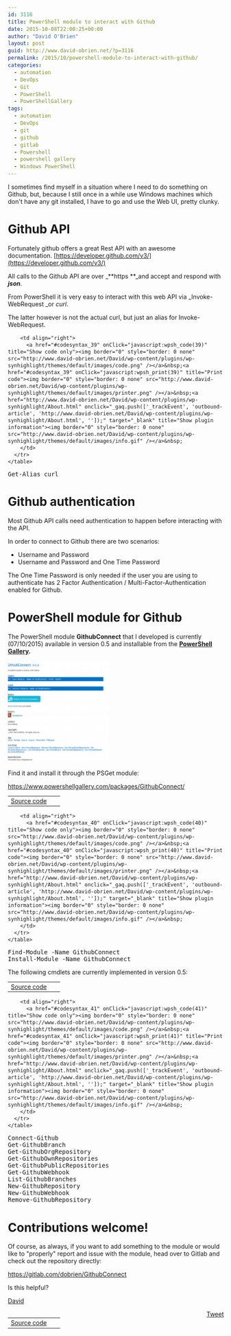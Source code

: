 ```yaml
---
id: 3116
title: PowerShell module to interact with Github
date: 2015-10-08T22:00:25+00:00
author: "David O'Brien"
layout: post
guid: http://www.david-obrien.net/?p=3116
permalink: /2015/10/powershell-module-to-interact-with-github/
categories:
  - automation
  - DevOps
  - Git
  - PowerShell
  - PowerShellGallery
tags:
  - automation
  - DevOps
  - git
  - github
  - gitlab
  - Powershell
  - powershell gallery
  - Windows PowerShell
---
```

I sometimes find myself in a situation where I need to do something on Github, but, because I still once in a while use Windows machines which don't have any git installed, I have to go and use the Web UI, pretty clunky.

# Github API

Fortunately github offers a great Rest API with an awesome documentation. [https://developer.github.com/v3/](https://developer.github.com/v3/)

All calls to the Github API are over _**https **_and accept and respond with _**json**_.

From PowerShell it is very easy to interact with this web API via _Invoke-WebRequest _or _curl_.
  
The latter however is not the actual curl, but just an alias for Invoke-WebRequest.

<div id="wpshdo_39" class="wp-synhighlighter-outer">
  <div id="wpshdt_39" class="wp-synhighlighter-expanded">
    <table border="0" width="100%">
      <tr>
        <td align="left" width="80%">
          <a name="#codesyntax_39"></a><a id="wpshat_39" class="wp-synhighlighter-title" href="#codesyntax_39"  onClick="javascript:wpsh_toggleBlock(39)" title="Click to show/hide code block">Source code</a>
        </td>
        
        <td align="right">
          <a href="#codesyntax_39" onClick="javascript:wpsh_code(39)" title="Show code only"><img border="0" style="border: 0 none" src="http://www.david-obrien.net/David/wp-content/plugins/wp-synhighlight/themes/default/images/code.png" /></a>&nbsp;<a href="#codesyntax_39" onClick="javascript:wpsh_print(39)" title="Print code"><img border="0" style="border: 0 none" src="http://www.david-obrien.net/David/wp-content/plugins/wp-synhighlight/themes/default/images/printer.png" /></a>&nbsp;<a href="http://www.david-obrien.net/David/wp-content/plugins/wp-synhighlight/About.html" onclick="_gaq.push(['_trackEvent', 'outbound-article', 'http://www.david-obrien.net/David/wp-content/plugins/wp-synhighlight/About.html', '']);" target="_blank" title="Show plugin information"><img border="0" style="border: 0 none" src="http://www.david-obrien.net/David/wp-content/plugins/wp-synhighlight/themes/default/images/info.gif" /></a>&nbsp;
        </td>
      </tr>
    </table>
  </div>
  
  <div id="wpshdi_39" class="wp-synhighlighter-inner" style="display: block;">
    <pre class="powershell" style="font-family:monospace;"><span class="kw1">Get-Alias</span> curl</pre>
  </div>
</div>

# Github authentication

Most Github API calls need authentication to happen before interacting with the API.
  
In order to connect to Github there are two scenarios:

  * Username and Password
  * Username and Password and One Time Password

The One Time Password is only needed if the user you are using to authenticate has 2 Factor Authentication / Multi-Factor-Authentication enabled for Github.

# PowerShell module for Github

The PowerShell module **GithubConnect** that I developed is currently (07/10/2015) available in version 0.5 and installable from the **<a href="http://www.powershellgallery.com" onclick="_gaq.push(['_trackEvent', 'outbound-article', 'http://www.powershellgallery.com', 'PowerShell Gallery']);" target="_blank">PowerShell Gallery</a>.**

<a href="/media/2015/10/2015-10-07_23-50-06.png" onclick="_gaq.push(['_trackEvent', 'outbound-article', '/media/2015/10/2015-10-07_23-50-06.png', '']);" ><img class="img-responsive aligncenter wp-image-3117" src="/media/2015/10/2015-10-07_23-50-06-150x150.png" alt="PowerShell Gallery" width="236" height="236" /></a>

Find it and install it through the PSGet module:

<a href="https://www.powershellgallery.com/packages/GithubConnect/" onclick="_gaq.push(['_trackEvent', 'outbound-article', 'https://www.powershellgallery.com/packages/GithubConnect/', 'https://www.powershellgallery.com/packages/GithubConnect/']);" target="_blank">https://www.powershellgallery.com/packages/GithubConnect/</a>

<div id="wpshdo_40" class="wp-synhighlighter-outer">
  <div id="wpshdt_40" class="wp-synhighlighter-expanded">
    <table border="0" width="100%">
      <tr>
        <td align="left" width="80%">
          <a name="#codesyntax_40"></a><a id="wpshat_40" class="wp-synhighlighter-title" href="#codesyntax_40"  onClick="javascript:wpsh_toggleBlock(40)" title="Click to show/hide code block">Source code</a>
        </td>
        
        <td align="right">
          <a href="#codesyntax_40" onClick="javascript:wpsh_code(40)" title="Show code only"><img border="0" style="border: 0 none" src="http://www.david-obrien.net/David/wp-content/plugins/wp-synhighlight/themes/default/images/code.png" /></a>&nbsp;<a href="#codesyntax_40" onClick="javascript:wpsh_print(40)" title="Print code"><img border="0" style="border: 0 none" src="http://www.david-obrien.net/David/wp-content/plugins/wp-synhighlight/themes/default/images/printer.png" /></a>&nbsp;<a href="http://www.david-obrien.net/David/wp-content/plugins/wp-synhighlight/About.html" onclick="_gaq.push(['_trackEvent', 'outbound-article', 'http://www.david-obrien.net/David/wp-content/plugins/wp-synhighlight/About.html', '']);" target="_blank" title="Show plugin information"><img border="0" style="border: 0 none" src="http://www.david-obrien.net/David/wp-content/plugins/wp-synhighlight/themes/default/images/info.gif" /></a>&nbsp;
        </td>
      </tr>
    </table>
  </div>
  
  <div id="wpshdi_40" class="wp-synhighlighter-inner" style="display: block;">
    <pre class="powershell" style="font-family:monospace;">Find<span class="sy0">-</span>Module <span class="kw5">-Name</span> GithubConnect
Install<span class="sy0">-</span>Module <span class="kw5">-Name</span> GithubConnect</pre>
  </div>
</div>

The following cmdlets are currently implemented in version 0.5:

<div id="wpshdo_41" class="wp-synhighlighter-outer">
  <div id="wpshdt_41" class="wp-synhighlighter-expanded">
    <table border="0" width="100%">
      <tr>
        <td align="left" width="80%">
          <a name="#codesyntax_41"></a><a id="wpshat_41" class="wp-synhighlighter-title" href="#codesyntax_41"  onClick="javascript:wpsh_toggleBlock(41)" title="Click to show/hide code block">Source code</a>
        </td>
        
        <td align="right">
          <a href="#codesyntax_41" onClick="javascript:wpsh_code(41)" title="Show code only"><img border="0" style="border: 0 none" src="http://www.david-obrien.net/David/wp-content/plugins/wp-synhighlight/themes/default/images/code.png" /></a>&nbsp;<a href="#codesyntax_41" onClick="javascript:wpsh_print(41)" title="Print code"><img border="0" style="border: 0 none" src="http://www.david-obrien.net/David/wp-content/plugins/wp-synhighlight/themes/default/images/printer.png" /></a>&nbsp;<a href="http://www.david-obrien.net/David/wp-content/plugins/wp-synhighlight/About.html" onclick="_gaq.push(['_trackEvent', 'outbound-article', 'http://www.david-obrien.net/David/wp-content/plugins/wp-synhighlight/About.html', '']);" target="_blank" title="Show plugin information"><img border="0" style="border: 0 none" src="http://www.david-obrien.net/David/wp-content/plugins/wp-synhighlight/themes/default/images/info.gif" /></a>&nbsp;
        </td>
      </tr>
    </table>
  </div>
  
  <div id="wpshdi_41" class="wp-synhighlighter-inner" style="display: block;">
    <pre class="powershell" style="font-family:monospace;">Connect<span class="sy0">-</span>Github
Get<span class="sy0">-</span>GithubBranch
Get<span class="sy0">-</span>GithubOrgRepository
Get<span class="sy0">-</span>GithubOwnRepositories
Get<span class="sy0">-</span>GithubPublicRepositories
Get<span class="sy0">-</span>GithubWebhook
List<span class="sy0">-</span>GithubBranches
New<span class="sy0">-</span>GithubRepository
New<span class="sy0">-</span>GithubWebhook
Remove<span class="sy0">-</span>GithubRepository</pre>
  </div>
</div>

# Contributions welcome!

Of course, as always, if you want to add something to the module or would like to "properly" report and issue with the module, head over to Gitlab and check out the repository directly:

<a href="https://gitlab.com/dobrien/GithubConnect" onclick="_gaq.push(['_trackEvent', 'outbound-article', 'https://gitlab.com/dobrien/GithubConnect', 'https://gitlab.com/dobrien/GithubConnect']);" target="_blank">https://gitlab.com/dobrien/GithubConnect</a>

Is this helpful?

<a href="http://www.twitter.com/david_obrien" onclick="_gaq.push(['_trackEvent', 'outbound-article', 'http://www.twitter.com/david_obrien', 'David']);" target="_blank">David</a> 

<div style="float: right; margin-left: 10px;">
  <a href="https://twitter.com/share" onclick="_gaq.push(['_trackEvent', 'outbound-article', 'https://twitter.com/share', 'Tweet']);" class="twitter-share-button" data-hashtags="automation,DevOps,git,github,gitlab,Powershell,powershell+gallery,Windows+PowerShell" data-count="vertical" data-url="http://www.david-obrien.net/2015/10/powershell-module-to-interact-with-github/">Tweet</a>
</div>


